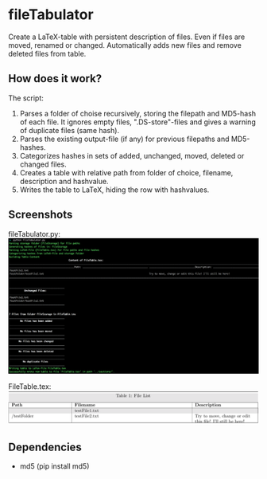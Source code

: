 # fileTabulator
Create a LaTeX-table with persistent description of files. Even if files are moved, renamed or changed. Automatically adds new files and remove deleted files from table. 

## How does it work?
The script: 
1. Parses a folder of choise recursively, storing the filepath and MD5-hash of each file. It ignores empty files, ".DS-store"-files and gives a warning of duplicate files (same hash).  
2. Parses the existing output-file (if any) for previous filepaths and MD5-hashes. 
3. Categorizes hashes in sets of added, unchanged, moved, deleted or changed files. 
4. Creates a table with relative path from folder of choice, filename, description and hashvalue. 
5. Writes the table to LaTeX, hiding the row with hashvalues. 

## Screenshots
fileTabulator.py: 
![alt text](https://github.com/eivinskr/fileTabulator/blob/master/images/Screenshot%20fileTabulator.png?raw=true "Screenshot of fileTabulator.py")


FileTable.tex: 
![alt text](https://github.com/eivinskr/fileTabulator/blob/master/images/Screenshot%20FileTable.png?raw=true "Screenshot of FileTable.tex")

## Dependencies
 - md5 (pip install md5)
